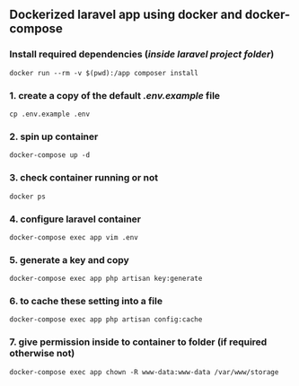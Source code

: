 ## Dockerized laravel app using docker and docker-compose

### Install required dependencies (*inside laravel project folder*)

``docker run --rm -v $(pwd):/app composer install``

### 1. create a copy of the default *.env.example* file

``cp .env.example .env``

### 2. spin up container

``docker-compose up -d``

### 3. check container running or not 

``docker ps``

### 4. configure laravel container 

``docker-compose exec app vim .env``

### 5. generate a key and copy 

``docker-compose exec app php artisan key:generate``

### 6. to cache these setting into a file

``docker-compose exec app php artisan config:cache``

### 7. give permission inside to container to folder (if required otherwise not)

``docker-compose exec app chown -R www-data:www-data /var/www/storage``

